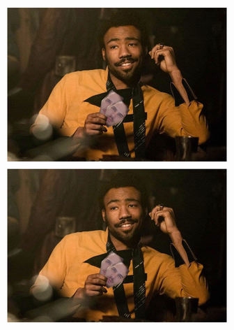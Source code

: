 [![pic](https://github.com/greeger/greeger/blob/master/pictures/Lando_poker.png "bruh")](https://t.me/gerg_pozhil)

<a href="https://t.me/gerg_pozhil" target="_blank">
<img src="https://github.com/greeger/greeger/blob/master/pictures/Lando_poker.png" alt="bruh" cursor="cross"/>
</a>
